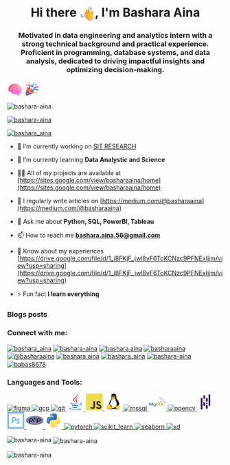 <h1 align="center">Hi there <img align=center src="Resources/Hand.png" alt="Waving Hand" width="36" height="36" />, I'm Bashara Aina</h1>
<h3 align="center">Motivated in data engineering and analytics intern with a strong technical background and practical experience. Proficient in programming, database systems, and data analysis, dedicated to driving impactful insights and optimizing decision-making.</h3> <img align=center src="Resources/Brain.png" alt="Brain" width="36" height="36" /> <img align=center src="Resources/Confetti.png" alt="Party Popper" width="36" height="36"/>

<p align="left"> <img src="https://komarev.com/ghpvc/?username=bashara-aina&label=Profile%20views&color=0e75b6&style=flat" alt="bashara-aina" /> </p>

<p align="left"> <a href="https://github.com/ryo-ma/github-profile-trophy"><img src="https://github-profile-trophy.vercel.app/?username=bashara-aina" alt="bashara-aina" /></a> </p>

<p align="left"> <a href="https://twitter.com/bashara_aina" target="blank"><img src="https://img.shields.io/twitter/follow/bashara_aina?logo=twitter&style=for-the-badge" alt="bashara_aina" /></a> </p>

- 🔭 I’m currently working on [SIT RESEARCH](https://github.com/Bashara-aina/SIT_Research)

- 🌱 I’m currently learning **Data Analystic and Science**

- 👨‍💻 All of my projects are available at [https://sites.google.com/view/basharaaina/home](https://sites.google.com/view/basharaaina/home)

- 📝 I regularly write articles on [https://medium.com/@basharaaina](https://medium.com/@basharaaina)

- 💬 Ask me about **Python, SQL, PowerBI, Tableau**

- 📫 How to reach me **bashara.aina.56@gmail.com**

- 📄 Know about my experiences [https://drive.google.com/file/d/1_i8FKjF_jwl8vF6ToKCNzc9PFNExIjjm/view?usp=sharing](https://drive.google.com/file/d/1_i8FKjF_jwl8vF6ToKCNzc9PFNExIjjm/view?usp=sharing)

- ⚡ Fun fact **I learn everything**

### Blogs posts
<!-- BLOG-POST-LIST:START -->
<!-- BLOG-POST-LIST:END -->

<h3 align="left">Connect with me:</h3>
<p align="left">
<a href="https://twitter.com/bashara_aina" target="blank"><img align="center" src="https://raw.githubusercontent.com/rahuldkjain/github-profile-readme-generator/master/src/images/icons/Social/twitter.svg" alt="bashara_aina" height="30" width="40" /></a>
<a href="https://linkedin.com/in/bashara-aina" target="blank"><img align="center" src="https://raw.githubusercontent.com/rahuldkjain/github-profile-readme-generator/master/src/images/icons/Social/linked-in-alt.svg" alt="bashara-aina" height="30" width="40" /></a>
<a href="https://fb.com/bashara aina" target="blank"><img align="center" src="https://raw.githubusercontent.com/rahuldkjain/github-profile-readme-generator/master/src/images/icons/Social/facebook.svg" alt="bashara aina" height="30" width="40" /></a>
<a href="https://instagram.com/basharaaina" target="blank"><img align="center" src="https://raw.githubusercontent.com/rahuldkjain/github-profile-readme-generator/master/src/images/icons/Social/instagram.svg" alt="basharaaina" height="30" width="40" /></a>
<a href="https://medium.com/@basharaaina" target="blank"><img align="center" src="https://raw.githubusercontent.com/rahuldkjain/github-profile-readme-generator/master/src/images/icons/Social/medium.svg" alt="@basharaaina" height="30" width="40" /></a>
<a href="https://www.youtube.com/c/bashara aina" target="blank"><img align="center" src="https://raw.githubusercontent.com/rahuldkjain/github-profile-readme-generator/master/src/images/icons/Social/youtube.svg" alt="bashara aina" height="30" width="40" /></a>
<a href="https://www.hackerrank.com/bashara_aina" target="blank"><img align="center" src="https://raw.githubusercontent.com/rahuldkjain/github-profile-readme-generator/master/src/images/icons/Social/hackerrank.svg" alt="bashara_aina" height="30" width="40" /></a>
<a href="https://www.leetcode.com/bashara-aina" target="blank"><img align="center" src="https://raw.githubusercontent.com/rahuldkjain/github-profile-readme-generator/master/src/images/icons/Social/leet-code.svg" alt="bashara-aina" height="30" width="40" /></a>
<a href="https://discord.gg/babas8678" target="blank"><img align="center" src="https://raw.githubusercontent.com/rahuldkjain/github-profile-readme-generator/master/src/images/icons/Social/discord.svg" alt="babas8678" height="30" width="40" /></a>
</p>

<h3 align="left">Languages and Tools:</h3>
<p align="left"> <a href="https://www.figma.com/" target="_blank" rel="noreferrer"> <img src="https://www.vectorlogo.zone/logos/figma/figma-icon.svg" alt="figma" width="40" height="40"/> </a> <a href="https://cloud.google.com" target="_blank" rel="noreferrer"> <img src="https://www.vectorlogo.zone/logos/google_cloud/google_cloud-icon.svg" alt="gcp" width="40" height="40"/> </a> <a href="https://git-scm.com/" target="_blank" rel="noreferrer"> <img src="https://www.vectorlogo.zone/logos/git-scm/git-scm-icon.svg" alt="git" width="40" height="40"/> </a> <a href="https://www.java.com" target="_blank" rel="noreferrer"> <img src="https://raw.githubusercontent.com/devicons/devicon/master/icons/java/java-original.svg" alt="java" width="40" height="40"/> </a> <a href="https://developer.mozilla.org/en-US/docs/Web/JavaScript" target="_blank" rel="noreferrer"> <img src="https://raw.githubusercontent.com/devicons/devicon/master/icons/javascript/javascript-original.svg" alt="javascript" width="40" height="40"/> </a> <a href="https://www.linux.org/" target="_blank" rel="noreferrer"> <img src="https://raw.githubusercontent.com/devicons/devicon/master/icons/linux/linux-original.svg" alt="linux" width="40" height="40"/> </a> <a href="https://www.microsoft.com/en-us/sql-server" target="_blank" rel="noreferrer"> <img src="https://www.svgrepo.com/show/303229/microsoft-sql-server-logo.svg" alt="mssql" width="40" height="40"/> </a> <a href="https://www.mysql.com/" target="_blank" rel="noreferrer"> <img src="https://raw.githubusercontent.com/devicons/devicon/master/icons/mysql/mysql-original-wordmark.svg" alt="mysql" width="40" height="40"/> </a> <a href="https://opencv.org/" target="_blank" rel="noreferrer"> <img src="https://www.vectorlogo.zone/logos/opencv/opencv-icon.svg" alt="opencv" width="40" height="40"/> </a> <a href="https://pandas.pydata.org/" target="_blank" rel="noreferrer"> <img src="https://raw.githubusercontent.com/devicons/devicon/2ae2a900d2f041da66e950e4d48052658d850630/icons/pandas/pandas-original.svg" alt="pandas" width="40" height="40"/> </a> <a href="https://www.photoshop.com/en" target="_blank" rel="noreferrer"> <img src="https://raw.githubusercontent.com/devicons/devicon/master/icons/photoshop/photoshop-line.svg" alt="photoshop" width="40" height="40"/> </a> <a href="https://www.php.net" target="_blank" rel="noreferrer"> <img src="https://raw.githubusercontent.com/devicons/devicon/master/icons/php/php-original.svg" alt="php" width="40" height="40"/> </a> <a href="https://www.python.org" target="_blank" rel="noreferrer"> <img src="https://raw.githubusercontent.com/devicons/devicon/master/icons/python/python-original.svg" alt="python" width="40" height="40"/> </a> <a href="https://pytorch.org/" target="_blank" rel="noreferrer"> <img src="https://www.vectorlogo.zone/logos/pytorch/pytorch-icon.svg" alt="pytorch" width="40" height="40"/> </a> <a href="https://scikit-learn.org/" target="_blank" rel="noreferrer"> <img src="https://upload.wikimedia.org/wikipedia/commons/0/05/Scikit_learn_logo_small.svg" alt="scikit_learn" width="40" height="40"/> </a> <a href="https://seaborn.pydata.org/" target="_blank" rel="noreferrer"> <img src="https://seaborn.pydata.org/_images/logo-mark-lightbg.svg" alt="seaborn" width="40" height="40"/> </a> <a href="https://www.adobe.com/products/xd.html" target="_blank" rel="noreferrer"> <img src="https://cdn.worldvectorlogo.com/logos/adobe-xd.svg" alt="xd" width="40" height="40"/> </a> </p>

<p><img align="left" src="https://github-readme-stats.vercel.app/api/top-langs?username=bashara-aina&show_icons=true&locale=en&layout=compact" alt="bashara-aina" /></p>

<p>&nbsp;<img align="center" src="https://github-readme-stats.vercel.app/api?username=bashara-aina&show_icons=true&locale=en" alt="bashara-aina" /></p>

<p><img align="center" src="https://github-readme-streak-stats.herokuapp.com/?user=bashara-aina&" alt="bashara-aina" /></p>

